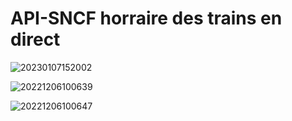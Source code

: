 # API-SNCF horraire des trains en direct


![20230107152002](https://user-images.githubusercontent.com/75996200/211160605-9d8b8859-e76c-45a2-acd1-239eca730602.png)



![20221206100639](https://user-images.githubusercontent.com/75996200/205868247-85800bcf-eda4-4999-97ff-ff556e1b4ff2.png)

![20221206100647](https://user-images.githubusercontent.com/75996200/205868254-b5b375f4-e33f-4dcf-af9a-9ebd16335c9e.png)

